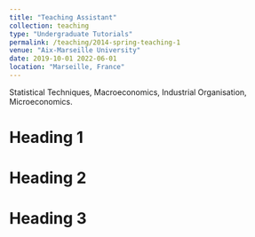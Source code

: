 ```yaml
---
title: "Teaching Assistant"
collection: teaching
type: "Undergraduate Tutorials"
permalink: /teaching/2014-spring-teaching-1
venue: "Aix-Marseille University"
date: 2019-10-01 2022-06-01
location: "Marseille, France"
---
```


Statistical Techniques, Macroeconomics, Industrial Organisation, Microeconomics.

Heading 1
======

Heading 2
======

Heading 3
======
